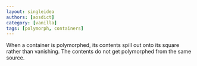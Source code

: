 ```yaml
---
layout: singleidea
authors: [aosdict]
category: [vanilla]
tags: [polymorph, containers]
---
```

When a container is polymorphed, its contents spill out onto its square rather than vanishing. The contents do not get polymorphed from the same source.
